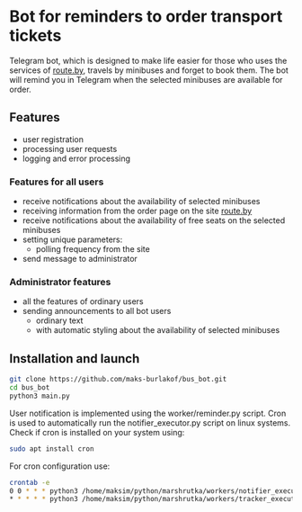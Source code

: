 # Bot for reminders to order transport tickets
Telegram bot, which is designed to make life easier for those who uses the services of [route.by](https://route.by/), travels by minibuses and forget to book them. 
The bot will remind you in Telegram when the selected minibuses are available for order.

## Features
- user registration
- processing user requests
- logging and error processing

### Features for all users
- receive notifications about the availability of selected minibuses
- receiving information from the order page on the site [route.by](https://route.by/)
- receive notifications about the availability of free seats on the selected minibuses
- setting unique parameters:
	- polling frequency from the site
- send message to administrator

### Administrator features
- all the features of ordinary users
- sending announcements to all bot users
  - ordinary text
  - with automatic styling about the availability of selected minibuses

## Installation and launch
```bash
git clone https://github.com/maks-burlakof/bus_bot.git
cd bus_bot
python3 main.py
```
User notification is implemented using the worker/reminder.py script. 
Cron is used to automatically run the notifier_executor.py script on linux systems. 
Check if cron is installed on your system using:
```bash
sudo apt install cron
```
For cron configuration use:
```bash
crontab -e
0 0 * * * python3 /home/maksim/python/marshrutka/workers/notifier_executor.py
* * * * * python3 /home/maksim/python/marshrutka/workers/tracker_executor.py
```